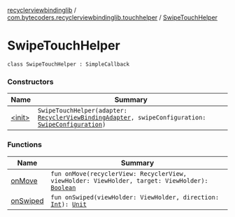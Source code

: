 [recyclerviewbindinglib](../../index.md) / [com.bytecoders.recyclerviewbindinglib.touchhelper](../index.md) / [SwipeTouchHelper](./index.md)

# SwipeTouchHelper

`class SwipeTouchHelper : SimpleCallback`

### Constructors

| Name | Summary |
|---|---|
| [&lt;init&gt;](-init-.md) | `SwipeTouchHelper(adapter: `[`RecyclerViewBindingAdapter`](../../com.bytecoders.recyclerviewbindinglib/-recycler-view-binding-adapter/index.md)`, swipeConfiguration: `[`SwipeConfiguration`](../-swipe-configuration/index.md)`)` |

### Functions

| Name | Summary |
|---|---|
| [onMove](on-move.md) | `fun onMove(recyclerView: RecyclerView, viewHolder: ViewHolder, target: ViewHolder): `[`Boolean`](https://kotlinlang.org/api/latest/jvm/stdlib/kotlin/-boolean/index.html) |
| [onSwiped](on-swiped.md) | `fun onSwiped(viewHolder: ViewHolder, direction: `[`Int`](https://kotlinlang.org/api/latest/jvm/stdlib/kotlin/-int/index.html)`): `[`Unit`](https://kotlinlang.org/api/latest/jvm/stdlib/kotlin/-unit/index.html) |
